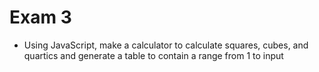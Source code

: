 # Exam 3

- Using JavaScript, make a calculator to calculate squares, cubes, and quartics and generate a table to contain a range from 1 to input
